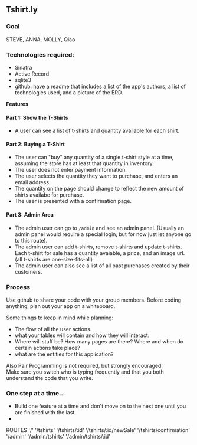 ## Tshirt.ly

### Goal

STEVE, ANNA, MOLLY, Qiao 

### Technologies required:
- Sinatra
- Active Record
- sqlite3
- github: have a readme that includes a list of the app's authors, a list of technologies used, and a picture of the ERD.

**Features**

#### Part 1: Show the T-Shirts
* A user can see a list of t-shirts and quantity available for each shirt.

#### Part 2: Buying a T-Shirt
* The user can "buy" any quantity of a single t-shirt style at a time, assuming the store has at least that quantity in inventory.
* The user does not enter payment information.
* The user selects the quantity they want to purchase, and enters an email address.
* The quantity on the page should change to reflect the new amount of shirts availabe for purchase.
* The user is presented with a confirmation page.

#### Part 3: Admin Area
* The admin user can go to `/admin` and see an admin panel. (Usually an admin panel would require a special login, but for now just let anyone go to this route).
* The admin user can add t-shirts, remove t-shirts and update t-shirts. Each t-shirt for sale has a quantity avaiable, a price, and an image url. (all t-shirts are one-size-fits-all)
* The admin user can also see a list of all past purchases created by their customers.

### Process

Use github to share your code with your group members. Before coding anything, plan out your app on a whiteboard.

Some things to keep in mind while planning:
* The flow of all the user actions.
* what your tables will contain and how they will interact.
* Where will stuff be? How many pages are there? Where and when do certain actions take place?
* what are the entities for this application?

Also Pair Programming is not required, but strongly encouraged.  
Make sure you switch who is typing frequently and that you both understand the code that you write.


### One step at a time...

* Build one feature at a time and don't move on to the next one until you are finished with the last.
* 

ROUTES
'/'
'/tshirts'
'/tshirts/:id'
'/tshirts/:id/newSale'
'/tshirts/confirmation'
'/admin'
'/admin/tshirts'
'/admin/tshirts/:id'



